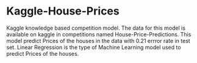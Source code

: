 # Kaggle-House-Prices
Kaggle knowledge based competition model.
The data for this model is available on kaggle in competitions named House-Price-Predictions.
This model predict Prices of the houses in the data with 0.21 errror rate in test set.
Linear Regression is the type of Machine Learning model used to predict Prices of the houses.
